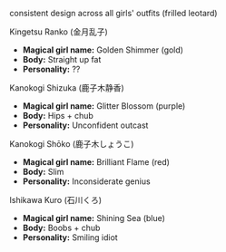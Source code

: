 consistent design across all girls' outfits (frilled leotard)

Kingetsu Ranko (金月乱子)
- **Magical girl name:** Golden Shimmer (gold)
- **Body:** Straight up fat
- **Personality:** ??

Kanokogi Shizuka (鹿子木静香)
- **Magical girl name:** Glitter Blossom (purple)
- **Body:** Hips + chub
- **Personality:** Unconfident outcast

Kanokogi Shōko (鹿子木しょうこ)
- **Magical girl name:** Brilliant Flame (red)
- **Body:** Slim
- **Personality:** Inconsiderate genius

Ishikawa Kuro (石川くろ)
- **Magical girl name:** Shining Sea (blue)
- **Body:** Boobs + chub
- **Personality:** Smiling idiot

